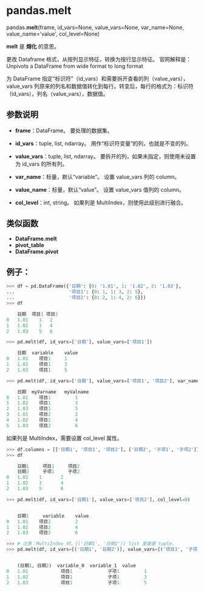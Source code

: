 # pandas.melt

pandas.**melt**(frame, id_vars=None, value_vars=None, var_name=None, value_name='value', col_level=None)

**melt** 是 **熔化** 的意思。

更改 Dataframe 格式，从按列显示特征，转换为按行显示特征。
官网解释是：Unpivots a DataFrame from wide format to long format

为 DataFrame 指定“标识符”（id_vars）和需要拆开查看的列（value_vars），value_vars 列原来的列名和数据值转化到每行。转变后，每行的格式为：标识符（id_vars），列名（value_vars），数据值。

## 参数说明

- **frame**：DataFrame。
要处理的数据集。

- **id_vars**：tuple, list, ndarray。
用作“标识符变量”的列，也就是不变的列。

- **value_vars**：tuple, list, ndarray。
要拆开的列，如果未指定，则使用未设置为 id_vars 的所有列。

- **var_name**：标量，默认“variable”。
设置 value_vars 列的 column。

- **value_name**：标量，默认“value”。
设置 value_vars 值列的 column。

- **col_level**：int, string。 
如果列是 MultiIndex，则使用此级别进行融合。

## 类似函数
- **DataFrame.melt**
- **pivot_table**
- **DataFrame.pivot**

## 例子：
```python
>>> df = pd.DataFrame({'日期': {0: '1.01', 1: '1.02', 2: '1.03'},
...                    '项目1': {0: 1, 1: 3, 2: 5},
...                    '项目2': {0: 2, 1: 4, 2: 6}})
>>> df

 	日期 	项目1 项目2
0 	1.01 	1 	2
1 	1.02 	3 	4
2 	1.03 	5 	6
```

```python
>>> pd.melt(df, id_vars=['日期'], value_vars=['项目1'])

	日期 	variable 	value
0 	1.01 	项目1 	1
1 	1.02 	项目1 	3
2 	1.03 	项目1 	5
```

```python
>>> pd.melt(df, id_vars=['日期'], value_vars=['项目1', '项目2'], var_name='myVarname', value_name='myValname')

 	日期 	myVarname 	myValname
0 	1.01 	项目1 		1
1 	1.02 	项目1 		3
2 	1.03 	项目1 		5
3 	1.01 	项目2 		2
4 	1.02 	项目2 		4
5 	1.03 	项目2 		6
```

如果列是 MultiIndex，需要设置 col_level 属性。
```python
>>> df.columns = [['日期1', '项目1', '项目2'], ['日期2', '子项1', '子项2']]
>>> df

	日期1 	项目1 	项目2
	日期2 	子项1 	子项2
0 	1.01 	1 		2
1 	1.02 	3 		4
2 	1.03 	5 		6
```

```python
>>> pd.melt(df, id_vars=['日期1'], value_vars=['项目2'], col_level=0)


	日期1 	variable 	value
0 	1.01 	项目2 		2
1 	1.02 	项目2 		4
2 	1.03 	项目2 		6
```

```python
>>> # 注意：MultiIndex 时，[('日期1', '日期2')] list 里面是 tuple。
>>> pd.melt(df, id_vars=[('日期1', '日期2')], value_vars=[('项目1', '子项1')])


	(日期1, 日期2) 	variable_0 	variable_1 	value
0 	1.01 			项目1 			子项1 		1
1 	1.02 			项目1 			子项1 		3
2 	1.03 			项目1 			子项1 		5
```

